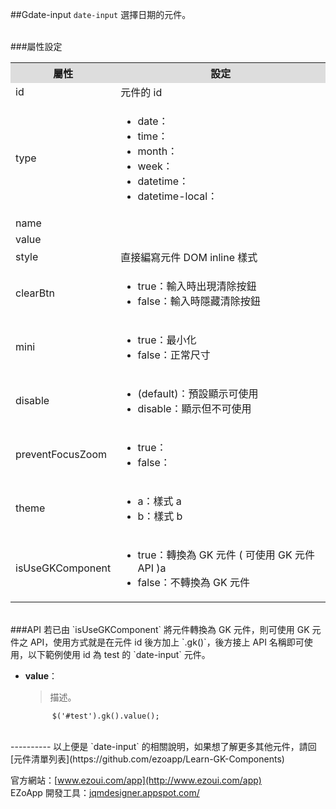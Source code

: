 ##Gdate-input
`date-input` 選擇日期的元件。 

<br/>
###屬性設定
<table>

<tr>
<th style="background:#ddd;">屬性</th>
<th style="background:#ddd;">設定</th>
</tr>

<tr>
<td>id</td>
<td>元件的 id</td>
</tr>

<tr>
<td>type</td>
<td><ul>
<li>date：</li>
<li>time：</li>
<li>month：</li>
<li>week：</li>
<li>datetime：</li>
<li>datetime-local：</li>
</ul></td>
</tr>

<tr>
<td>name</td>
<td></td>
</tr>

<tr>
<td>value</td>
<td></td>
</tr>

<tr>
<td>style</td>
<td>直接編寫元件 DOM inline 樣式</td>
</tr>

<tr>
<td>clearBtn</td>
<td>
<ul>
<li>true：輸入時出現清除按鈕</li>
<li>false：輸入時隱藏清除按鈕</li>
</ul></td>
</tr>

<tr>
<td>mini</td>
<td><ul>
<li>true：最小化</li>
<li>false：正常尺寸</li>
</ul></td>
</tr>

<tr>
<td>disable</td>
<td><ul>
<li>(default)：預設顯示可使用</li>
<li>disable：顯示但不可使用</li>
</ul></td>
</tr>

<tr>
<td>preventFocusZoom</td>
<td><ul>
<li>true：</li>
<li>false：</li>
</ul></td>
</tr>

<tr>
<td>theme</td>
<td><ul>
<li>a：樣式 a</li>
<li>b：樣式 b</li>
</ul></td>
</tr>

<tr>
<td>isUseGKComponent</td>
<td><ul>
<li>true：轉換為 GK 元件 ( 可使用 GK 元件 API )a</li>
<li>false：不轉換為 GK 元件</li>
</ul></td>
</tr>

</table>

<br/>
###API
若已由 `isUseGKComponent` 將元件轉換為 GK 元件，則可使用 GK 元件之 API，使用方式就是在元件 id 後方加上 `.gk()`，後方接上 API 名稱即可使用，以下範例使用 id 為 test 的 `date-input` 元件。

- **value**：  
  	> 描述。

			$('#test').gk().value();


<br/>
----------
以上便是 `date-input` 的相關說明，如果想了解更多其他元件，請回 [元件清單列表](https://github.com/ezoapp/Learn-GK-Components)  

官方網站：[www.ezoui.com/app](http://www.ezoui.com/app)  
EZoApp 開發工具：[jqmdesigner.appspot.com/](http://jqmdesigner.appspot.com/)




